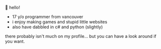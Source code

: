 👋 hello!

- 17 y/o programmer from vancouver
- i enjoy making games and stupid little websites
- also have dabbled in c# and python (slightly)

there probably isn't much on my profile... but you can have a look around if you want.

</div>

<!---
Jojobinx17/Jojobinx17 is a ✨ special ✨ repository because its `README.md` (this file) appears on your GitHub profile.
You can click the Preview link to take a look at your changes.
--->
